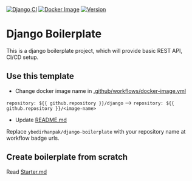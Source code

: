 [![Django CI](https://github.com/ybedirhanpak/django-boilerplate/workflows/Django%20CI/badge.svg?branch=master&event=push)](https://github.com/ybedirhanpak/django-boilerplate/actions?query=workflow%3A%22Django+CI%22)
[![Docker Image](https://github.com/ybedirhanpak/django-boilerplate/workflows/Docker%20Image/badge.svg?branch=master&event=push)](https://github.com/ybedirhanpak/django-boilerplate/actions?query=workflow%3A%22Docker+Image%22)
[![Version](https://img.shields.io/github/v/release/ybedirhanpak/django-boilerplate?include_prereleases)](https://github.com/ybedirhanpak/django-boilerplate/releases)


# Django Boilerplate
This is a django boilerplate project, which will provide basic REST API, CI/CD setup.

## Use this template
* Change docker image name in [.github/workflows/docker-image.yml](.github/workflows/docker-image.yml)

```repository: ${{ github.repository }}/django``` --> ```repository: ${{ github.repository }}/<image-name>```

* Update [README.md](README.md)

Replace ```ybedirhanpak/django-boilerplate``` with your repository name at workflow badge urls.

## Create boilerplate from scratch
Read [Starter.md](Starter.md)
